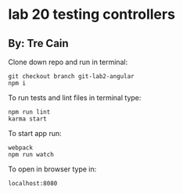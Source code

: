 # lab 20 testing controllers
## By: Tre Cain

Clone down repo and run in terminal:
```
git checkout branch git-lab2-angular
npm i
```
To run tests and lint files in terminal type:
```
npm run lint
karma start
```
To start app run:
```
webpack
npm run watch
```
To open in browser type in:
```
localhost:8080
```
